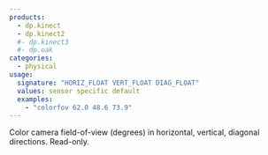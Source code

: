 ```yaml
---
products:
  - dp.kinect
  - dp.kinect2
  #- dp.kinect3
  #- dp.oak
categories:
  - physical
usage:
  signature: "HORIZ_FLOAT VERT_FLOAT DIAG_FLOAT"
  values: sensor specific default
  examples:
    - "colorfov 62.0 48.6 73.9"
---
```


Color camera field-of-view (degrees) in horizontal, vertical, diagonal
directions. Read-only.
